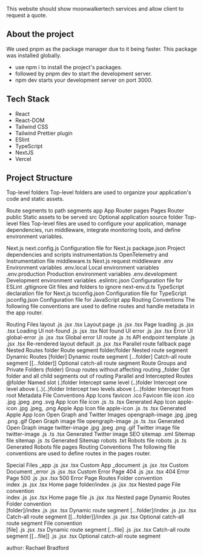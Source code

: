This website should show moonwalkertech services and allow client to request a quote.

## About the project

We used pnpm as the package manager due to it being faster. This package was installed globally.

- use npm i to install the project's packages.
- followed by pnpm dev to start the development server.
- npm dev starts your development server on port 3000.

## Tech Stack
- React
- React-DOM
- Tailwind CSS
- Tailwind Prettier plugin
- ESlint
- TypeScript
- NextJS
- Vercel



## Project Structure

Top-level folders
Top-level folders are used to organize your application's code and static assets.

Route segments to path segments
app	App Router
pages	Pages Router
public	Static assets to be served
src	Optional application source folder
Top-level files
Top-level files are used to configure your application, manage dependencies, run middleware, integrate monitoring tools, and define environment variables.

Next.js	
next.config.js	Configuration file for Next.js
package.json	Project dependencies and scripts
instrumentation.ts	OpenTelemetry and Instrumentation file
middleware.ts	Next.js request middleware
.env	Environment variables
.env.local	Local environment variables
.env.production	Production environment variables
.env.development	Development environment variables
.eslintrc.json	Configuration file for ESLint
.gitignore	Git files and folders to ignore
next-env.d.ts	TypeScript declaration file for Next.js
tsconfig.json	Configuration file for TypeScript
jsconfig.json	Configuration file for JavaScript
app Routing Conventions
The following file conventions are used to define routes and handle metadata in the app router.

Routing Files
layout	.js .jsx .tsx	Layout
page	.js .jsx .tsx	Page
loading	.js .jsx .tsx	Loading UI
not-found	.js .jsx .tsx	Not found UI
error	.js .jsx .tsx	Error UI
global-error	.js .jsx .tsx	Global error UI
route	.js .ts	API endpoint
template	.js .jsx .tsx	Re-rendered layout
default	.js .jsx .tsx	Parallel route fallback page
Nested Routes
folder	Route segment
folder/folder	Nested route segment
Dynamic Routes
[folder]	Dynamic route segment
[...folder]	Catch-all route segment
[[...folder]]	Optional catch-all route segment
Route Groups and Private Folders
(folder)	Group routes without affecting routing
_folder	Opt folder and all child segments out of routing
Parallel and Intercepted Routes
@folder	Named slot
(.)folder	Intercept same level
(..)folder	Intercept one level above
(..)(..)folder	Intercept two levels above
(...)folder	Intercept from root
Metadata File Conventions
App Icons
favicon	.ico	Favicon file
icon	.ico .jpg .jpeg .png .svg	App Icon file
icon	.js .ts .tsx	Generated App Icon
apple-icon	.jpg .jpeg, .png	Apple App Icon file
apple-icon	.js .ts .tsx	Generated Apple App Icon
Open Graph and Twitter Images
opengraph-image	.jpg .jpeg .png .gif	Open Graph image file
opengraph-image	.js .ts .tsx	Generated Open Graph image
twitter-image	.jpg .jpeg .png .gif	Twitter image file
twitter-image	.js .ts .tsx	Generated Twitter image
SEO
sitemap	.xml	Sitemap file
sitemap	.js .ts	Generated Sitemap
robots	.txt	Robots file
robots	.js .ts	Generated Robots file
pages Routing Conventions
The following file conventions are used to define routes in the pages router.

Special Files
_app	.js .jsx .tsx	Custom App
_document	.js .jsx .tsx	Custom Document
_error	.js .jsx .tsx	Custom Error Page
404	.js .jsx .tsx	404 Error Page
500	.js .jsx .tsx	500 Error Page
Routes
Folder convention		
index	.js .jsx .tsx	Home page
folder/index	.js .jsx .tsx	Nested page
File convention		
index	.js .jsx .tsx	Home page
file	.js .jsx .tsx	Nested page
Dynamic Routes
Folder convention		
[folder]/index	.js .jsx .tsx	Dynamic route segment
[...folder]/index	.js .jsx .tsx	Catch-all route segment
[[...folder]]/index	.js .jsx .tsx	Optional catch-all route segment
File convention		
[file]	.js .jsx .tsx	Dynamic route segment
[...file]	.js .jsx .tsx	Catch-all route segment
[[...file]]	.js .jsx .tsx	Optional catch-all route segment


author: Rachael Bradford